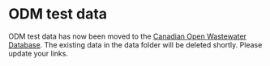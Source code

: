 # ODM test data

ODM test data has now been moved to the [Canadian Open Wastewater Database](https://github.com/Big-Life-Lab/COWS). The existing data in the data folder will be deleted shortly. Please update your links.
